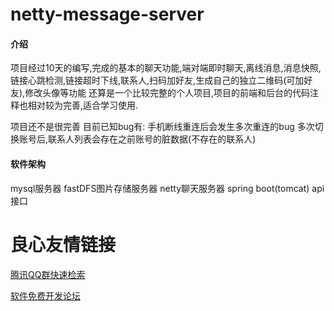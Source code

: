 # netty-message-server

#### 介绍

项目经过10天的编写,完成的基本的聊天功能,端对端即时聊天,离线消息,消息快照,链接心跳检测,链接超时下线,联系人,扫码加好友,生成自己的独立二维码(可加好友),修改头像等功能
还算是一个比较完整的个人项目,项目的前端和后台的代码注释也相对较为完善,适合学习使用.

项目还不是很完善 目前已知bug有:
      手机断线重连后会发生多次重连的bug
      多次切换账号后,联系人列表会存在之前账号的脏数据(不存在的联系人)


#### 软件架构

mysql服务器
fastDFS图片存储服务器
netty聊天服务器
spring boot(tomcat) api 接口






 # 良心友情链接

[腾讯QQ群快速检索](http://u.720life.cn/s/8cf73f7c)

[软件免费开发论坛](http://u.720life.cn/s/bbb01dc0)